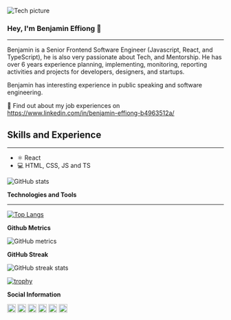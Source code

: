 ![Tech picture](https://scontent-los2-1.xx.fbcdn.net/v/t1.6435-9/206188532_2963707663870451_5706203168588175500_n.jpg?_nc_cat=101&ccb=1-7&_nc_sid=e3f864&_nc_ohc=sTclq7bJn-YAX9Knj8n&_nc_oc=AQmINvGQUa1l-SERlhzDLhZC4hT5y_WE8LzXnCtzSSumxs2UpEiIlT6v6OmEGS-1wYA&_nc_ht=scontent-los2-1.xx&oh=00_AfBghEh1LK47M_21KbLqs5f5HYSBd5CZgxut-N0aN11MIA&oe=6436DC15)

### Hey, I'm Benjamin Effiong 👋

---

Benjamin is a Senior Frontend Software Engineer (Javascript, React, and TypeScript), he is also very passionate about Tech, and Mentorship. He has over 6 years experience planning, implementing, monitoring, reporting activities and projects for developers, designers, and startups.

Benjamin has interesting experience in public speaking and software engineering.

🤔 Find out about my job experiences on https://www.linkedin.com/in/benjamin-effiong-b4963512a/

## Skills and Experience

---

* ⚛️ React
* 💻 HTML, CSS, JS and TS

![GitHub stats](https://github-readme-stats.vercel.app/api?username=Bennyyoung&show_icons=true&count_private=true)  

**Technologies and Tools**

---

[![Top Langs](https://github-readme-stats.vercel.app/api/top-langs/?username=bennyyoung&hide_progress=false)](https://github.com/anuraghazra/github-readme-stats)

**Github Metrics**

![GitHub metrics](https://metrics.lecoq.io/Bennyyoung)  

**GitHub Streak**

![GitHub streak stats](https://streak-stats.demolab.com/?user=Bennyyoung)  

[![trophy](https://github-profile-trophy.vercel.app/?username=Bennyyoung)](https://github.com/ryo-ma/github-profile-trophy)

**Social Information**

[<img src='https://cdn.jsdelivr.net/npm/simple-icons@3.0.1/icons/github.svg' alt='github' height='20'>](https://github.com/Bennyyoung)  [<img src='https://cdn.jsdelivr.net/npm/simple-icons@3.0.1/icons/linkedin.svg' alt='linkedin' height='20'>](https://www.linkedin.com/in/benjamin-effiong-b4963512a/)  [<img src='https://cdn.jsdelivr.net/npm/simple-icons@3.0.1/icons/facebook.svg' alt='facebook' height='20'>](https://www.facebook.com/benjamin.effiong.355)  [<img src='https://cdn.jsdelivr.net/npm/simple-icons@3.0.1/icons/instagram.svg' alt='instagram' height='20'>](https://www.instagram.com/ben__comrade/)  [<img src='https://cdn.jsdelivr.net/npm/simple-icons@3.0.1/icons/twitter.svg' alt='twitter' height='20'>](https://twitter.com/EffiongBenjami2)  [<img src='https://cdn.jsdelivr.net/npm/simple-icons@3.0.1/icons/codesandbox.svg' alt='codesandbox' height='20'>](https://codesandbox.io/u/Bennyyoung)  

<!--
**Bennyyoung/Bennyyoung** is a ✨ _special_ ✨ repository because its `README.md` (this file) appears on your GitHub profile.

Here are some ideas to get you started:

- 🔭 I’m currently working on ...
- 🌱 I’m currently learning ...
- 👯 I’m looking to collaborate on ...
- 🤔 I’m looking for help with ...
- 💬 Ask me about ...
- 📫 How to reach me: ...
- 😄 Pronouns: ...
- ⚡ Fun fact: ...
-->
